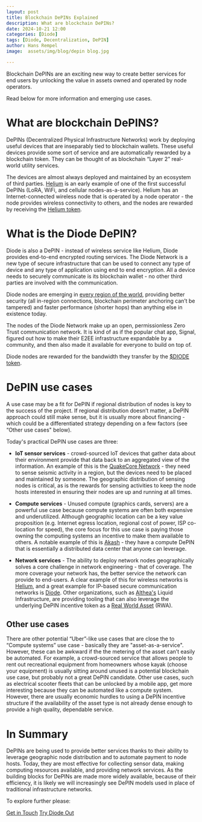 ```yaml
---
layout: post
title: Blockchain DePINs Explained
description: What are blockchain DePINs?
date: 2024-10-21 12:00
categories: [Diode]
tags: [Diode, Decentralization, DePIN]
author: Hans Rempel
image: 	assets/img/blog/depin blog.jpg

---
```


Blockchain DePINs are an exciting new way to create better services for end users by unlocking the value in assets owned and operated by node operators.

Read below for more information and emerging use cases.


# What are blockchain DePINS?

DePINs (Decentralized Physical Infrastructure Networks) work by deploying useful devices that are inseparably tied to blockchain wallets.  These useful devices provide some sort of service and are automatically rewarded by a blockchain token.  They can be thought of as blockchain “Layer 2” real-world utility services.  

The devices are almost always deployed and maintained by an ecosystem of third parties.  [Helium](https://www.helium.com/) is an early example of one of the first successful DePINs (LoRA, WiFi, and cellular nodes-as-a-service).  Helium has an Internet-connected wireless node that is operated by a node operator - the node provides wireless connectivity to others, and the nodes are rewarded by receiving the [Helium token](https://www.helium.com/token).

# What is the Diode DePIN?

Diode is also a DePIN - instead of wireless service like Helium, Diode provides end-to-end encrypted routing services.  The Diode Network is a new type of secure infrastructure that can be used to connect any type of device and any type of application using end to end encryption.  All a device needs to securely communicate is its blockchain wallet - no other third parties are involved with the communication.

Diode nodes are emerging in [every region of the world](https://diode.io/network), providing better security (all in-region connections, blockchain perimeter anchoring can’t be tampered) and faster performance (shorter hops) than anything else in existence today.  

The nodes of the Diode Network make up an open, permissionless Zero Trust communication network. It is kind of as if the popular chat app, Signal, figured out how to make their E2EE infrastructure expandable by a community, and then also made it available for everyone to build on top of.

Diode nodes are rewarded for the bandwidth they transfer by the [$DIODE token](https://diode.foundation/docs/token.html).

# DePIN use cases

A use case may be a fit for DePIN if regional distribution of nodes is key to the success of the project.  If regional distribution doesn’t matter, a DePIN approach could still make sense, but it is usually more about financing - which could be a differentiated strategy depending on a few factors (see “Other use cases" below).

Today's practical DePIN use cases are three:

- **IoT sensor services** - crowd-sourced IoT devices that gather data about their environment provide that data back to an aggregated view of the information.  An example of this is the [QuakeCore Network](https://quakecore.com/) - they need to sense seismic activity in a region, but the devices need to be placed and maintained by someone.  The geographic distribution of sensing nodes is critical, as is the rewards for sensing activities to keep the node hosts interested in ensuring their nodes are up and running at all times.

- **Compute services** - Unused compute (graphics cards, servers) are a powerful use case because compute systems are often both expensive and underutilized.  Although geographic location can be a key value proposition (e.g. Internet egress location, regional cost of power, ISP co-location for speed), the core focus for this use case is paying those owning the computing systems an incentive to make them available to others.  A notable example of this is [Akash](https://akash.network/) - they have a compute DePIN that is essentially a distributed data center that anyone can leverage.

- **Network services** - The ability to deploy network nodes geographically solves a core challenge in network engineering - that of coverage.  The more coverage your network has, the better service the network can provide to end-users.  A clear example of this for wireless networks is [Helium](https://www.helium.com/), and a great example for IP-based secure communication networks is [Diode](https://diode.io/).  Other organizations, such as [Althea's](https://www.althea.net/) Liquid Infrastructure, are providing tooling that can also leverage the underlying DePIN incentive token as a [Real World Asset](https://www.rwa.world/research/651a2a1db569f9cf4fb356c5) (RWA).

## Other use cases

There are other potential “Uber”-like use cases that are close the to “Compute systems” use case - basically they are "asset-as-a-service".  However, these can be awkward if the the metering of the asset can’t easily be automated.  For example, a crowd-sourced service that allows people to rent out recreational equipment from homeowners whose kayak (choose your equipment) is usually sitting around unused is a potential blockchain use case, but probably not a great DePIN candidate.  Other use cases, such as electrical scooter fleets that can be unlocked by a mobile app, get more interesting because they can be automated like a compute system.  However, there are usually economic hurdles to using a DePIN incentive structure if the availability of the asset type is not already dense enough to provide a high quality, dependable service.

# In Summary

DePINs are being used to provide better services thanks to their ability to leverage geographic node distribution and to automate payment to node hosts.  Today, they are most effective for collecting sensor data, making computing resources available, and providing network services.  As the building blocks for DePINs are made more widely available, because of their efficiency, it is likely we will increasingly see DePIN models used in place of traditional infrastructure networks.

To explore further please:
<div class="story__buttons">
  <a href="{{"https://contactdiode.paperform.co"}}" class="btn" target="">Get in Touch</a>
  <a href="#download-app" class="btn popup-open" target="">Try Diode Out</a>
</div>

